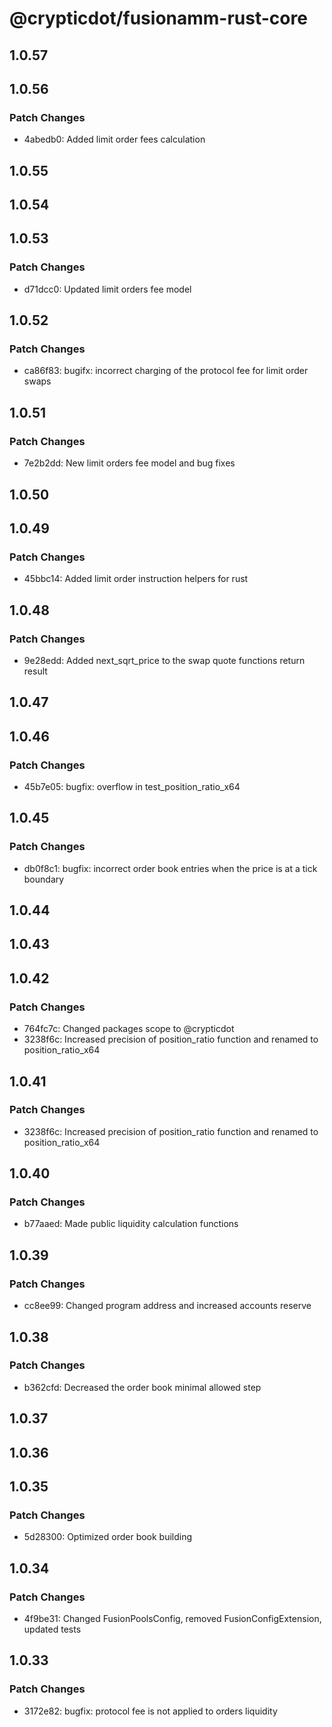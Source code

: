 # @crypticdot/fusionamm-rust-core

## 1.0.57

## 1.0.56

### Patch Changes

- 4abedb0: Added limit order fees calculation

## 1.0.55

## 1.0.54

## 1.0.53

### Patch Changes

- d71dcc0: Updated limit orders fee model

## 1.0.52

### Patch Changes

- ca86f83: bugifx: incorrect charging of the protocol fee for limit order swaps

## 1.0.51

### Patch Changes

- 7e2b2dd: New limit orders fee model and bug fixes

## 1.0.50

## 1.0.49

### Patch Changes

- 45bbc14: Added limit order instruction helpers for rust

## 1.0.48

### Patch Changes

- 9e28edd: Added next_sqrt_price to the swap quote functions return result

## 1.0.47

## 1.0.46

### Patch Changes

- 45b7e05: bugfix: overflow in test_position_ratio_x64

## 1.0.45

### Patch Changes

- db0f8c1: bugfix: incorrect order book entries when the price is at a tick boundary

## 1.0.44

## 1.0.43

## 1.0.42

### Patch Changes

- 764fc7c: Changed packages scope to @crypticdot
- 3238f6c: Increased precision of position_ratio function and renamed to position_ratio_x64

## 1.0.41

### Patch Changes

- 3238f6c: Increased precision of position_ratio function and renamed to position_ratio_x64

## 1.0.40

### Patch Changes

- b77aaed: Made public liquidity calculation functions

## 1.0.39

### Patch Changes

- cc8ee99: Changed program address and increased accounts reserve

## 1.0.38

### Patch Changes

- b362cfd: Decreased the order book minimal allowed step

## 1.0.37

## 1.0.36

## 1.0.35

### Patch Changes

- 5d28300: Optimized order book building

## 1.0.34

### Patch Changes

- 4f9be31: Changed FusionPoolsConfig, removed FusionConfigExtension, updated tests

## 1.0.33

### Patch Changes

- 3172e82: bugfix: protocol fee is not applied to orders liquidity
